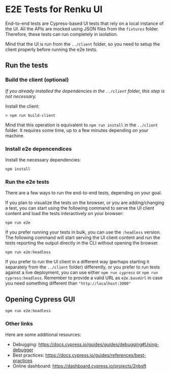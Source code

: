 # E2E Tests for Renku UI

End-to-end tests are Cypress-based UI tests that rely on a local instance of the UI.
All the APIs are mocked using JSON files from the `fixtures` folder. Therefore, these tests
can run completely in isolation.

Mind that the UI is run from the `../client` folder, so you need to setup the client properly
before running the e2e tests.

## Run the tests

### Build the client (optional)

_If you already installed the dependencies in the `../client` folder, this step is not necessary._

Install the client:

```
> npm run build-client
```

Mind that this operation is equivalent to `npm run install` in the `../client` folder. It
requires some time, up to a few minutes depending on your machine.

### Install e2e depencendices

Install the necessary dependencies:

```
npm install
```

### Run the e2e tests

There are a few ways to run the end-to-end tests, depending on your goal.

If you plan to visualize the tests on the browser, or you are adding/changing a test, you
can start using the following command to serve the UI client content and load the tests
interactively on your browser:

```
npm run e2e
```

If you prefer running your tests in bulk, you can use the `:headless` version. The
following command will start serving the UI client content and run the tests reporting the
output directly in the CLI without opening the browser.

```
npm run e2e:headless
```

If you prefer to run the UI client in a different way (perhaps starting it separately from the
`../client` folder) differently, or you prefer to run tests against a live deployment, you can
use either `npm run cypress` or `npm run cypress:headless`. Remember to provide a valid URL as
`e2e.baseUrl` in case you need something different than `"http://localhost:3000"`

## Opening Cypress GUI

```
npm run e2e:headless
```

### Other links

Here are some additional resources:

- Debugging: https://docs.cypress.io/guides/guides/debugging#Using-debugger
- Best practices: https://docs.cypress.io/guides/references/best-practices
- Online dashboard: https://dashboard.cypress.io/projects/2nbsft
